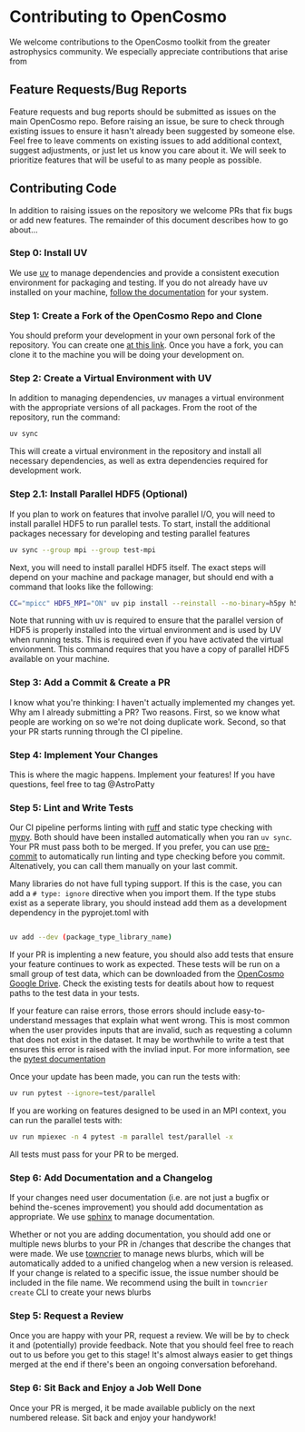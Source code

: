 # Contributing to OpenCosmo

We welcome contributions to the OpenCosmo toolkit from the greater astrophysics community. We especially appreciate contributions that arise from 

## Feature Requests/Bug Reports

Feature requests and bug reports should be submitted as issues on the main OpenCosmo repo. Before raising an issue, be sure to check through existing issues to ensure it hasn't already been suggested by someone else. Feel free to leave comments on existing issues to add additional context, suggest adjustments, or just let us know you care about it. We will seek to prioritize features that will be useful to as many people as possible. 

## Contributing Code

In addition to raising issues on the repository we welcome PRs that fix bugs or add new features. The remainder of this document describes how to go about...

### Step 0: Install UV

We use [uv](https://docs.astral.sh/uv/) to manage dependencies and provide a consistent execution environment for packaging and testing. If you do not already have uv installed on your machine, [follow the documentation](https://docs.astral.sh/uv/getting-started/installation/) for your system.

### Step 1: Create a Fork of the OpenCosmo Repo and Clone

You should preform your development in your own personal fork of the repository. You can create one [at this link](https://github.com/ArgonneCPAC/OpenCosmo/fork). Once you have a fork, you can clone it to the machine you will be doing your development on.

### Step 2: Create a Virtual Environment with UV

In addition to managing dependencies, uv manages a virtual environment with the appropriate versions of all packages. From the root of the repository, run the command:

```bash
uv sync
```

This will create a virtual environment in the repository and install all necessary dependencies, as well as extra dependencies required for development work.

### Step 2.1: Install Parallel HDF5 (Optional)

If you plan to work on features that involve parallel I/O, you will need to install parallel HDF5 to run parallel tests. To start, install the additional packages necessary for developing and testing parallel features
```bash
uv sync --group mpi --group test-mpi

```
Next, you will need to install parallel HDF5 itself. The exact steps will depend on your machine and package manager, but should end with a command that looks like the following:

```bash
CC="mpicc" HDF5_MPI="ON" uv pip install --reinstall --no-binary=h5py h5py
```

Note that running with uv is required to ensure that the parallel version of HDF5 is properly installed into the virtual environment and is used by UV when running tests. This is required even if you have activated the virtual envionment. This command requires that you have a copy of parallel HDF5 available on your machine. 

### Step 3: Add a Commit & Create a PR

I know what you're thinking: I haven't actually implemented my changes yet. Why am I already submitting a PR? Two reasons. First, so we know what people are working on so we're not doing duplicate work. Second, so that your PR starts running through the CI pipeline.

### Step 4: Implement Your Changes

This is where the magic happens. Implement your features! If you have questions, feel free to tag @AstroPatty

### Step 5: Lint and Write Tests

Our CI pipeline performs linting with [ruff](https://astral.sh/ruff) and static type checking with [mypy](https://www.mypy-lang.org/). Both should have been installed automatically when you ran `uv sync`. Your PR must pass both to be merged. If you prefer, you can use [pre-commit](https://pre-commit.com/) to automatically run linting and type checking before you commit. Altenatively, you can call them manually on your last commit. 

Many libraries do not have full typing support. If this is the case, you can add a `# type: ignore` directive when you import them. If the type stubs exist as a seperate library, you should instead add them as a development dependency in the pyprojet.toml with 

```bash

uv add --dev (package_type_library_name)
```

If your PR is implenting a new feature, you should also add tests that ensure your feature continues to work as expected. These tests will be run on a small group of test data, which can be downloaded from the [OpenCosmo Google Drive](https://drive.google.com/drive/folders/1CYmZ4sE-RdhRdLhGuYR3rFfgyA3M1mU-?usp=sharing). Check the existing tests for deatils about how to request paths to the test data in your tests. 

If your feature can raise errors, those errors should include easy-to-understand messages that explain what went wrong. This is most common when the user provides inputs that are invalid, such as requesting a column that does not exist in the dataset. It may be worthwhile to write a test that ensures this error is raised with the invliad input. For more information, see the [pytest documentation](https://docs.pytest.org/en/stable/how-to/assert.html#assertraises)

Once your update has been made, you can run the tests with:

```bash
uv run pytest --ignore=test/parallel
```

If you are working on features designed to be used in an MPI context, you can run the parallel tests with:

```bash
uv run mpiexec -n 4 pytest -m parallel test/parallel -x
```

All tests must pass for your PR to be merged.

### Step 6: Add Documentation and a Changelog

If your changes need user documentation (i.e. are not just a bugfix or behind the-scenes improvement) you should add documentation as appropriate. We use [sphinx](sphinx-doc.org) to manage documentation.

Whether or not you are adding documentation, you should add one or multiple news blurbs to your PR in /changes that describe the changes that were made. We use [towncrier](https://towncrier.readthedocs.io/en/latest/tutorial.html) to manage news blurbs, which will be automatically added to a unified changelog when a new version is released. If your change is related to a specific issue, the issue number should be included in the file name. We recommend using the built in `towncrier create` CLI to create your news blurbs

### Step 5: Request a Review

Once you are happy with your PR, request a review. We will be by to check it and (potentially) provide feedback. Note that you should feel free to reach out to us before you get to this stage! It's almost always easier to get things merged at the end if there's been an ongoing conversation beforehand.

### Step 6: Sit Back and Enjoy a Job Well Done  

Once your PR is merged, it be made available publicly on the next numbered release. Sit back and enjoy your handywork!
